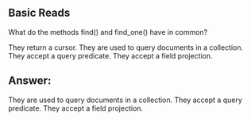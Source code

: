 ## Basic Reads

What do the methods find() and find_one() have in common?

They return a cursor.
They are used to query documents in a collection.
They accept a query predicate.
They accept a field projection.


## Answer:
They are used to query documents in a collection.
They accept a query predicate.
They accept a field projection.

